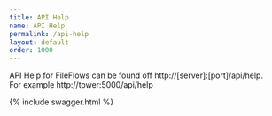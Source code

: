 ```yaml
---
title: API Help
name: API Help
permalink: /api-help
layout: default
order: 1000
---
```


API Help for FileFlows can be found off http://[server]:[port]/api/help.   
For example http://tower:5000/api/help

{% include swagger.html %}